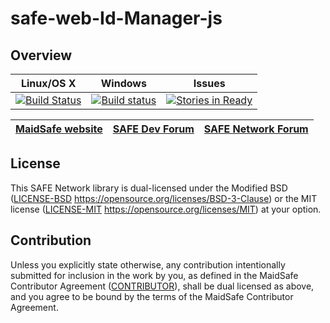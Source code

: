 # safe-web-Id-Manager-js

## Overview


|Linux/OS X|Windows|Issues|
|:--------:|:-----:|:----:|
|[![Build Status](https://travis-ci.org/maidsafe/safe-web-Id-Manager-js.svg?branch=master)](https://travis-ci.org/maidsafe/safe-web-Id-Manager-js)|[![Build status](https://ci.appveyor.com/api/projects/status/vyq74b658589wsva/branch/master?svg=true)](https://ci.appveyor.com/project/MaidSafe-QA/safe-web-id-manager-js/branch/master)|[![Stories in Ready](https://badge.waffle.io/maidsafe/safe-web-Id-Manager-js.png?label=ready&title=Ready)](https://waffle.io/maidsafe/safe-web-Id-Manager-js)| 

| [MaidSafe website](https://maidsafe.net) | [SAFE Dev Forum](https://forum.safedev.org) | [SAFE Network Forum](https://safenetforum.org) |
|:-------:|:-------:|:-------:|

## License

This SAFE Network library is dual-licensed under the Modified BSD ([LICENSE-BSD](LICENSE-BSD) https://opensource.org/licenses/BSD-3-Clause) or the MIT license ([LICENSE-MIT](LICENSE-MIT) https://opensource.org/licenses/MIT) at your option.


## Contribution

Unless you explicitly state otherwise, any contribution intentionally submitted for inclusion in the
work by you, as defined in the MaidSafe Contributor Agreement ([CONTRIBUTOR](CONTRIBUTOR)), shall be
dual licensed as above, and you agree to be bound by the terms of the MaidSafe Contributor Agreement.


